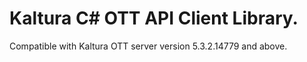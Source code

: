 # Kaltura C# OTT API Client Library.
Compatible with Kaltura OTT server version 5.3.2.14779 and above.

